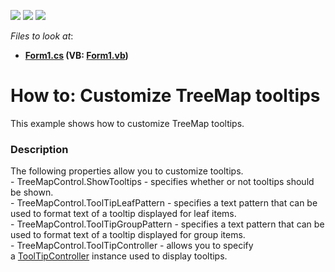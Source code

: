 <!-- default badges list -->
![](https://img.shields.io/endpoint?url=https://codecentral.devexpress.com/api/v1/VersionRange/128576930/16.1.4%2B)
[![](https://img.shields.io/badge/Open_in_DevExpress_Support_Center-FF7200?style=flat-square&logo=DevExpress&logoColor=white)](https://supportcenter.devexpress.com/ticket/details/T361925)
[![](https://img.shields.io/badge/📖_How_to_use_DevExpress_Examples-e9f6fc?style=flat-square)](https://docs.devexpress.com/GeneralInformation/403183)
<!-- default badges end -->
<!-- default file list -->
*Files to look at*:

* **[Form1.cs](./CS/ToolTipCustomization/Form1.cs) (VB: [Form1.vb](./VB/ToolTipCustomization/Form1.vb))**
<!-- default file list end -->
# How to: Customize TreeMap tooltips


<p>This example shows how to customize TreeMap tooltips.</p>


<h3>Description</h3>

<p>The following properties allow you to customize tooltips.<br>- TreeMapControl.ShowTooltips - specifies whether or not tooltips should be shown.<br>- TreeMapControl.ToolTipLeafPattern - specifies a text pattern that can be used to format text of a tooltip displayed for leaf items.<br>- TreeMapControl.ToolTipGroupPattern - specifies a text pattern that can be used to format text of a tooltip displayed for group&nbsp;items.<br>- TreeMapControl.ToolTipController - allows you to specify a&nbsp;<a href="https://documentation.devexpress.com/#WindowsForms/CustomDocument2874">ToolTipController</a>&nbsp;instance used to display tooltips.</p>

<br/>


